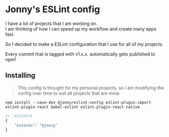 # Jonny's ESLint config

I have a lot of projects that I am working on.  
I am thinking of how I can speed up my workflow and create many apps fast.

So I decided to make a ESLint configuration that I use for all of my projects.

Every commit that is tagged with v1.x.x. automatically gets published to npm!

## Installing

> This config is thought for my personal projects, so I am modifying the config over time to suit all projects that are mine.

```
npm install --save-dev @jonny/eslint-config eslint-plugin-import eslint-plugin-react babel-eslint eslint-plugin-react-native
```

```js
// .eslintrc
{
    "extends": "@jonny"
}
```
